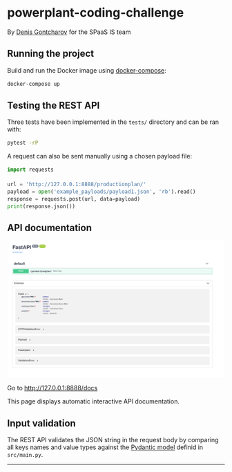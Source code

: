 # powerplant-coding-challenge

By [Denis Gontcharov](https://gontcharov.be) for the SPaaS IS team

## Running the project

Build and run the Docker image using [docker-compose](https://docs.docker.com/compose/):

```bash
docker-compose up
```

## Testing the REST API

Three tests have been implemented in the `tests/` directory and can be ran with:

```bash
pytest -rP
```

A request can also be sent manually using a chosen payload file:

```python
import requests

url = 'http://127.0.0.1:8888/productionplan/'
payload = open('example_payloads/payload1.json', 'rb').read()
response = requests.post(url, data=payload)
print(response.json())
```

## API documentation

![alt text](doc/api_doc.png)

Go to <http://127.0.0.1:8888/docs>

This page displays automatic interactive API documentation.

## Input validation

The REST API validates the JSON string in the request body by comparing all
keys names and value types against the [Pydantic model](https://fastapi.tiangolo.com/tutorial/body-nested-models/)
definid in `src/main.py`.

***
